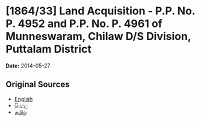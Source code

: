 # [1864/33] Land Acquisition - P.P. No. P. 4952 and P.P. No. P. 4961 of Munneswaram, Chilaw D/S Division, Puttalam District

**Date:** 2014-05-27

## Original Sources

- [English](https://documents.gov.lk/view/extra-gazettes/2014/5/1864-33_E.pdf)
- [සිංහල](https://documents.gov.lk/view/extra-gazettes/2014/5/1864-33_S.pdf)
- [தமிழ்](https://documents.gov.lk/view/extra-gazettes/2014/5/1864-33_T.pdf)
